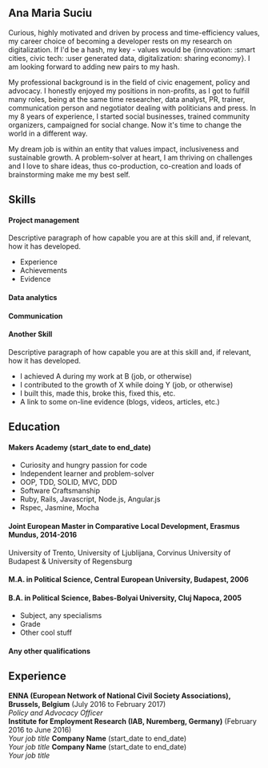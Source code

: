 ## Ana Maria Suciu
Curious, highly motivated and driven by process and time-efficiency values, my career choice of becoming a developer rests on my research on digitalization. If I'd be a hash, my key - values would be {innovation: :smart cities, civic tech: :user generated data, digitalization: sharing economy}. I am looking forward to adding new pairs to my hash. 

My professional background is in the field of civic enagement, policy and advocacy. I honestly enjoyed my positions in non-profits, as I got to fulfill many roles, being at the same time researcher, data analyst, PR,  trainer, communication person and negotiator dealing with politicians and press. In my 8 years of experience, I started social businesses, trained community organizers, campaigned for social change. Now it's time to change the world in a different way.

My dream job is within an entity that values impact, inclusiveness and sustainable growth. A problem-solver at heart, I am thriving on challenges and I love to share ideas, thus co-production, co-creation and loads of brainstorming make me my best self. 

## Skills

#### Project management

Descriptive paragraph of how capable you are at this skill and, if relevant, how it has developed.

- Experience
- Achievements
- Evidence

#### Data analytics 

#### Communication 

#### Another Skill

Descriptive paragraph of how capable you are at this skill and, if relevant, how it has developed.

- I achieved A during my work at B (job, or otherwise)
- I contributed to the growth of X while doing Y (job, or otherwise)
- I built this, made this, broke this, fixed this, etc.
- A link to some on-line evidence (blogs, videos, articles, etc.)

## Education

#### Makers Academy (start_date to end_date)

- Curiosity and hungry passion for code
- Independent learner and problem-solver
- OOP, TDD, SOLID, MVC, DDD
- Software Craftsmanship
- Ruby, Rails, Javascript, Node.js, Angular.js
- Rspec, Jasmine, Mocha

#### Joint European Master in Comparative Local Development, Erasmus Mundus, 2014-2016 
University of Trento, University of Ljublijana, Corvinus University of Budapest & University of Regensburg 
#### M.A. in Political Science, Central European University, Budapest, 2006
#### B.A. in Political Science, Babes-Bolyai University, Cluj Napoca,  2005

- Subject, any specialisms
- Grade
- Other cool stuff

#### Any other qualifications

## Experience

**ENNA (European Network of National Civil Society Associations), Brussels, Belgium** (July 2016 to February 2017)    
*Policy and Advocacy Officer*  
**Institute for Employment Research (IAB, Nuremberg, Germany)** (February 2016 to June 2016)   
*Your job title* 
**Company Name** (start_date to end_date)   
*Your job title* 
**Company Name** (start_date to end_date)   
*Your job title* 
